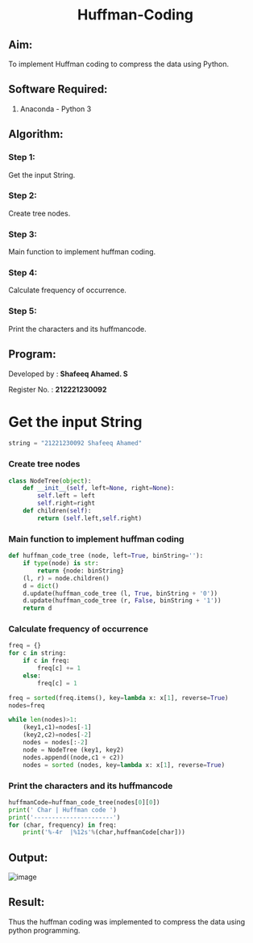 # <p align="center">Huffman-Coding</p>

## Aim:
To implement Huffman coding to compress the data using Python.

## Software Required:
1. Anaconda - Python 3

## Algorithm:

### Step 1:
Get the input String.

### Step 2:
Create tree nodes.

### Step 3:
Main function to implement huffman coding.

### Step 4:
Calculate frequency of occurrence.

### Step 5:
Print the characters and its huffmancode.

## Program:
Developed by : **Shafeeq Ahamed. S**
</br>

Register No. : **212221230092** 

# Get the input String
```py
string = "21221230092 Shafeeq Ahamed"
```
### Create tree nodes
```py
class NodeTree(object):
    def __init__(self, left=None, right=None): 
        self.left = left
        self.right=right
    def children(self):
        return (self.left,self.right)
```
### Main function to implement huffman coding
```py
def huffman_code_tree (node, left=True, binString=''):
    if type(node) is str:
        return {node: binString}
    (l, r) = node.children()
    d = dict()
    d.update(huffman_code_tree (l, True, binString + '0'))
    d.update(huffman_code_tree (r, False, binString + '1'))
    return d
```
### Calculate frequency of occurrence
```py
freq = {}
for c in string:
    if c in freq:
        freq[c] += 1
    else:
        freq[c] = 1

freq = sorted(freq.items(), key=lambda x: x[1], reverse=True)
nodes=freq

while len(nodes)>1:
    (key1,c1)=nodes[-1]
    (key2,c2)=nodes[-2]
    nodes = nodes[:-2]
    node = NodeTree (key1, key2)
    nodes.append((node,c1 + c2))
    nodes = sorted (nodes, key=lambda x: x[1], reverse=True)
```
### Print the characters and its huffmancode
```py
huffmanCode=huffman_code_tree(nodes[0][0])
print(' Char | Huffman code ') 
print('----------------------')
for (char, frequency) in freq:
    print('%-4r  |%12s'%(char,huffmanCode[char]))
```

## Output:
![image](https://github.com/ShafeeqAhamedS/DIP_Exp_12_Huffman-Coding/assets/93427237/09435767-9d54-4332-af5a-36a9cd0d820c)

## Result:
Thus the huffman coding was implemented to compress the data using python programming.
